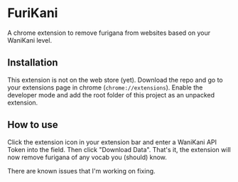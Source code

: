 # FuriKani

A chrome extension to remove furigana from websites based on your WaniKani level.

## Installation
This extension is not on the web store (yet). Download the repo and go to your extensions page in chrome (`chrome://extensions`). Enable the developer mode and add the root folder of this project as an unpacked extension.

## How to use
Click the extension icon in your extension bar and enter a WaniKani API Token into the field. Then click "Download Data". That's it, the extension will now remove furigana of any vocab you (should) know.

There are known issues that I'm working on fixing.